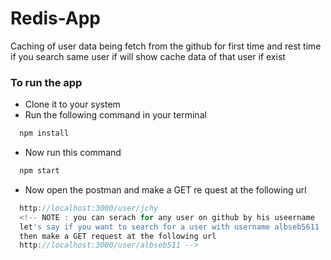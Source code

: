 # Redis-App
Caching of user data being fetch from the github for first time and rest time if you search same user if will show cache data of that user if exist
### To run the app
- Clone it to your system
- Run the following command in your terminal
```js
  npm install
```
- Now run this command
```js
  npm start
```
- Now open the postman and make a GET re  quest at the following url
```js
  http://localhost:3000/user/jchy
  <!-- NOTE : you can serach for any user on github by his useername
  let's say if you want to search for a user with username albseb5611
  then make a GET request at the following url
  http://localhost:3000/user/albseb511 -->
```
